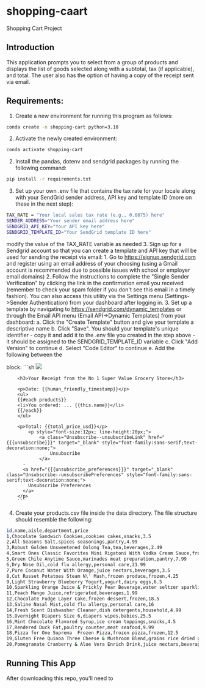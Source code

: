 # shopping-caart
Shopping Cart Project

## Introduction

This application prompts you to select from a group of products and displays the list of goods selected along with a subtotal, tax (if applicable), and total. The user also has the option of having a copy of the receipt sent via email.

## Requirements:

1. Create a new environment for running this program as follows:

```sh
conda create -n shopping-cart python=3.10
```
2. Activate the newly created environment:
```sh
conda activate shopping-cart
```

2. Install the pandas, dotenv and sendgrid packages by running the following command:

```sh
pip install -r requirements.txt
```

3. Set up your own .env file that contains the tax rate for your locale along with your SendGrid sender address, API key and template ID (more on these in the next step):

```sh
TAX_RATE = "Your local sales tax rate (e.g., 0.0875) here"
SENDER_ADDRESS="Your sender email address here"
SENDGRID_API_KEY="Your API key here"
SENDGRID_TEMPLATE_ID="Your SendGrid template ID here"

```
modify the value of the TAX_RATE variable as needed
3. Sign up for a Sendgrid account so that you can create a template and API key that will be used for sending the receipt via email:
    1. Go to https://signup.sendgrid.com and register using an email address of your choosing (using a Gmail account is recommended due to possible issues with school or employer email domains)
    2. Follow the instructions to complete the "Single Sender Verification" by clicking the link in the confirmation email you received (remember to check your spam folder if you don't see this email in a timely fashion). You can also access this utility via the Settings menu (Settings->Sender Authentication) from your dashboard after logging in.
    3. Set up a template by navigating to https://sendgrid.com/dynamic_templates or through the Email API menu (Email API->Dynamic Templates) from your dashboard:
        a. Click the "Create Template" button and give your template a descriptive name
        b. Click "Save". You should your template's unique identifier - copy it and add it to the .env file you created in the step above - it should be assigned to the SENDGRID_TEMPLATE_ID variable
        c. Click "Add Version" to continue
        d. Select "Code Editor" to continue
        e. Add the following between the <div></div> block:
        ```sh
         <img src="https://www.shareicon.net/data/128x128/2016/05/04/759867_food_512x512.png">

        <h3>Your Receipt from the No 1 Super Value Grocery Store</h3>

        <p>Date: {{human_friendly_timestamp}}</p>
        <ul>
        {{#each products}}
    	<li>You ordered: ... {{this.name}}</li>
        {{/each}}
        </ul>

        <p>Total: {{total_price_usd}}</p>
            <p style="font-size:12px; line-height:20px;">
                <a class="Unsubscribe--unsubscribeLink" href="{{{unsubscribe}}}" target="_blank" style="font-family:sans-serif;text-decoration:none;">
                    Unsubscribe
                </a>
          -
          <a href="{{{unsubscribe_preferences}}}" target="_blank" class="Unsubscribe--unsubscribePreferences" style="font-family:sans-serif;text-decoration:none;">
            Unsubscribe Preferences
          </a>
        </p>
        ```




4. Create your products.csv file inside the data directory. The file structure should resemble the following:
```sh
id,name,aisle,department,price
1,Chocolate Sandwich Cookies,cookies cakes,snacks,3.5
2,All-Seasons Salt,spices seasonings,pantry,4.99
3,Robust Golden Unsweetened Oolong Tea,tea,beverages,2.49
4,Smart Ones Classic Favorites Mini Rigatoni With Vodka Cream Sauce,frozen meals,frozen,6.99
5,Green Chile Anytime Sauce,marinades meat preparation,pantry,7.99
6,Dry Nose Oil,cold flu allergy,personal care,21.99
7,Pure Coconut Water With Orange,juice nectars,beverages,3.5
8,Cut Russet Potatoes Steam N\' Mash,frozen produce,frozen,4.25
9,Light Strawberry Blueberry Yogurt,yogurt,dairy eggs,6.5
10,Sparkling Orange Juice & Prickly Pear Beverage,water seltzer sparkling water,beverages,2.99
11,Peach Mango Juice,refrigerated,beverages,1.99
12,Chocolate Fudge Layer Cake,frozen dessert,frozen,18.5
13,Saline Nasal Mist,cold flu allergy,personal care,16
14,Fresh Scent Dishwasher Cleaner,dish detergents,household,4.99
15,Overnight Diapers Size 6,diapers wipes,babies,25.5
16,Mint Chocolate Flavored Syrup,ice cream toppings,snacks,4.5
17,Rendered Duck Fat,poultry counter,meat seafood,9.99
18,Pizza for One Suprema  Frozen Pizza,frozen pizza,frozen,12.5
19,Gluten Free Quinoa Three Cheese & Mushroom Blend,grains rice dried goods,dry goods pasta,3.99
20,Pomegranate Cranberry & Aloe Vera Enrich Drink,juice nectars,beverages,4.25
```


## Running This App

After downloading this repo, you\'ll need to